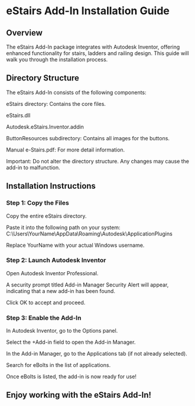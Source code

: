 # eStairs Add-In Installation Guide
## Overview
The eStairs Add-In package integrates with Autodesk Inventor, offering enhanced functionality for stairs, ladders and railing design. This guide will walk you through the installation process.

## Directory Structure
The eStairs Add-In consists of the following components:

eStairs directory: Contains the core files.

eStairs.dll

Autodesk.eStairs.Inventor.addin

ButtonResources subdirectory: Contains all images for the buttons.

Manual e-Stairs.pdf: For more detail information.

Important: Do not alter the directory structure. Any changes may cause the add-in to malfunction.

## Installation Instructions
### Step 1: Copy the Files

Copy the entire eStairs directory.

Paste it into the following path on your system:  C:\Users\YourName\AppData\Roaming\Autodesk\ApplicationPlugins

Replace YourName with your actual Windows username.

### Step 2: Launch Autodesk Inventor

Open Autodesk Inventor Professional.

A security prompt titled Add-in Manager Security Alert will appear, indicating that a new add-in has been found.

Click OK to accept and proceed.
### Step 3: Enable the Add-In

In Autodesk Inventor, go to the Options panel.

Select the +Add-in field to open the Add-in Manager.

In the Add-in Manager, go to the Applications tab (if not already selected).

Search for eBolts in the list of applications.

Once eBolts is listed, the add-in is now ready for use!

## Enjoy working with the eStairs Add-In!
